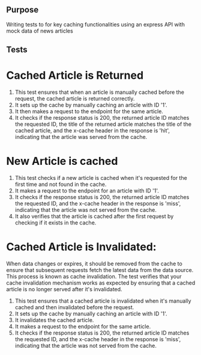 ## Purpose

Writing tests to for key caching functionalities using an express API with mock data of news articles

## Tests

# Cached Article is Returned

1. This test ensures that when an article is manually cached before the request, the cached article is returned correctly.
2. It sets up the cache by manually caching an article with ID '1'.
3. It then makes a request to the endpoint for the same article.
4. It checks if the response status is 200, the returned article ID matches the requested ID, the title of the returned article matches the title of the cached article, and the x-cache header in the response is 'hit', indicating that the article was served from the cache.

# New Article is cached

1. This test checks if a new article is cached when it's requested for the first time and not found in the cache.
2. It makes a request to the endpoint for an article with ID '1'.
3. It checks if the response status is 200, the returned article ID matches the requested ID, and the x-cache header in the response is 'miss', indicating that the article was not served from the cache.
4. It also verifies that the article is cached after the first request by checking if it exists in the cache.

# Cached Article is Invalidated:

When data changes or expires, it should be removed from the cache to ensure that subsequent requests fetch the latest data from the data source. This process is known as cache invalidation. The test verifies that your cache invalidation mechanism works as expected by ensuring that a cached article is no longer served after it's invalidated.

1. This test ensures that a cached article is invalidated when it's manually cached and then invalidated before the request.
2. It sets up the cache by manually caching an article with ID '1'.
3. It invalidates the cached article.
4. It makes a request to the endpoint for the same article.
5. It checks if the response status is 200, the returned article ID matches the requested ID, and the x-cache header in the response is 'miss', indicating that the article was not served from the cache.
